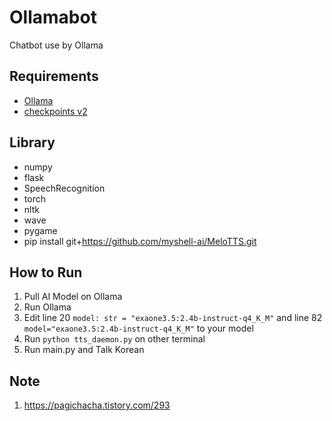 # Ollamabot
Chatbot use by Ollama

## Requirements
- [Ollama](https://ollama.com/download)
- [checkpoints v2](https://myshell-public-repo-host.s3.amazonaws.com/openvoice/checkpoints_v2_0417.zip)

## Library
- numpy
- flask
- SpeechRecognition
- torch
- nltk
- wave
- pygame
- pip install git+https://github.com/myshell-ai/MeloTTS.git

## How to Run
1. Pull AI Model on Ollama
2. Run Ollama
3. Edit line 20 `model: str = "exaone3.5:2.4b-instruct-q4_K_M"` and line 82 `model="exaone3.5:2.4b-instruct-q4_K_M"` to your model
4. Run `python tts_daemon.py` on other terminal
5. Run main.py and Talk Korean

## Note
1. https://pagichacha.tistory.com/293
